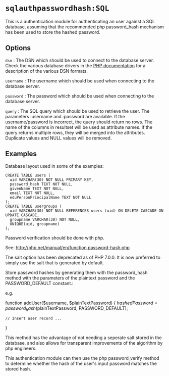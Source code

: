 `sqlauthpasswordhash:SQL`
=============

This is a authentication module for authenticating an user against a SQL database, assuming that the recommended php password_hash mechanism has been used to store the hashed password.


Options
-------

`dsn`
:   The DSN which should be used to connect to the database server.
    Check the various database drivers in the [PHP documentation](http://php.net/manual/en/pdo.drivers.php) for a description of the various DSN formats.

`username`
:   The username which should be used when connecting to the database server.


`password`
:   The password which should be used when connecting to the database server.

`query`
:   The SQL query which should be used to retrieve the user.
    The parameters :username and :password are available.
    If the username/password is incorrect, the query should return no rows.
    The name of the columns in resultset will be used as attribute names.
    If the query returns multiple rows, they will be merged into the attributes.
    Duplicate values and NULL values will be removed.


Examples
--------

Database layout used in some of the examples:

    CREATE TABLE users (
      uid VARCHAR(30) NOT NULL PRIMARY KEY,
      password_hash TEXT NOT NULL,
      givenName TEXT NOT NULL,
      email TEXT NOT NULL,
      eduPersonPrincipalName TEXT NOT NULL
    );
    CREATE TABLE usergroups (
      uid VARCHAR(30) NOT NULL REFERENCES users (uid) ON DELETE CASCADE ON UPDATE CASCADE,
      groupname VARCHAR(30) NOT NULL,
      UNIQUE(uid, groupname)
    );

Password verification should be done with php.

See: http://php.net/manual/en/function.password-hash.php

<quote>The salt option has been deprecated as of PHP 7.0.0. It is now preferred 
to simply use the salt that is generated by default.</quote>
 
Store password hashes by generating them with the password_hash method with the parameters of the plaintext password 
and the PASSWORD_DEFAULT constant.:

e.g.

function addUser($username, $plainTextPassword) {
    $hashedPassword = password_hash($plainTextPassword, PASSWORD_DEFAULT);

    // Insert user record ...    
}

This method has the advantage of not needing a seperate salt stored in the database, and also allows for transparent improvements
of the algorithm by php engineers.

This authentication module can then use the php password_verify method to determine whether the hash of the user's input
password matches the stored hash.